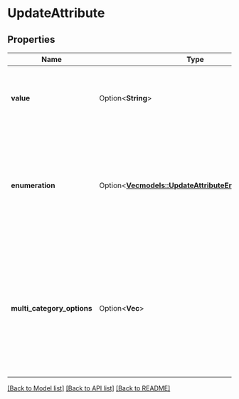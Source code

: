 # UpdateAttribute

## Properties

Name | Type | Description | Notes
------------ | ------------- | ------------- | -------------
**value** | Option<**String**> | Value of the attribute to update. **Use only if the attribute's category is 'calculated' or 'global'**  | [optional]
**enumeration** | Option<[**Vec<models::UpdateAttributeEnumerationInner>**](updateAttribute_enumeration_inner.md)> | List of the values and labels that the attribute can take. **Use only if the attribute's category is \"category\"**. For example, **[{\"value\":1, \"label\":\"male\"}, {\"value\":2, \"label\":\"female\"}]**  | [optional]
**multi_category_options** | Option<**Vec<String>**> | Use this option to add multiple-choice attributes options only if the attribute's category is \"normal\". **This option is specifically designed for updating multiple-choice attributes**. For example: **[\"USA\",\"INDIA\"]**  | [optional]

[[Back to Model list]](../README.md#documentation-for-models) [[Back to API list]](../README.md#documentation-for-api-endpoints) [[Back to README]](../README.md)


